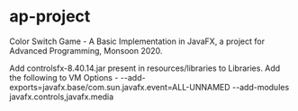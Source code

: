 # ap-project
Color Switch Game - A Basic Implementation in JavaFX, a project for Advanced Programming, Monsoon 2020.



Add controlsfx-8.40.14.jar present in resources/libraries to Libraries.
Add the following to VM Options - 
--add-exports=javafx.base/com.sun.javafx.event=ALL-UNNAMED
--add-modules javafx.controls,javafx.media
